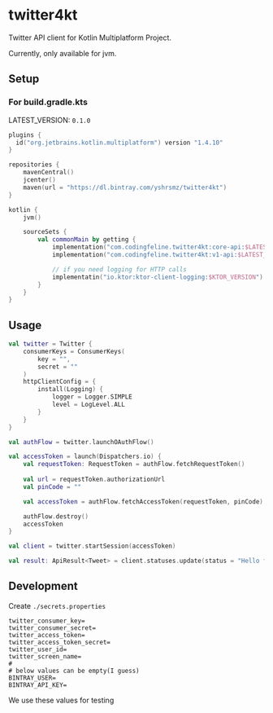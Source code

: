 twitter4kt
===

Twitter API client for Kotlin Multiplatform Project.

Currently, only available for jvm.

## Setup

### For build.gradle.kts

LATEST_VERSION: `0.1.0`

```kotlin
plugins {
  id("org.jetbrains.kotlin.multiplatform") version "1.4.10"
}

repositories {
    mavenCentral()
    jcenter()
    maven(url = "https://dl.bintray.com/yshrsmz/twitter4kt")
}

kotlin {
    jvm()

    sourceSets {
        val commonMain by getting {
            implementation("com.codingfeline.twitter4kt:core-api:$LATEST_VERSION")
            implementation("com.codingfeline.twitter4kt:v1-api:$LATEST_VERSION")

            // if you need logging for HTTP calls
            implementatin("io.ktor:ktor-client-logging:$KTOR_VERSION")
        }
    }
}
```


## Usage

```kotlin
val twitter = Twitter {
    consumerKeys = ConsumerKeys(
        key = "",
        secret = ""
    )
    httpClientConfig = {
        install(Logging) {
            logger = Logger.SIMPLE
            level = LogLevel.ALL
        }
    }
}

val authFlow = twitter.launchOAuthFlow()

val accessToken = launch(Dispatchers.io) {
    val requestToken: RequestToken = authFlow.fetchRequestToken()
 
    val url = requestToken.authorizationUrl
    val pinCode = ""

    val accessToken = authFlow.fetchAccessToken(requestToken, pinCode)

    authFlow.destroy()
    accessToken
}

val client = twitter.startSession(accessToken)

val result: ApiResult<Tweet> = client.statuses.update(status = "Hello from twitter4kt!")
```


## Development

Create `./secrets.properties`

```properties
twitter_consumer_key=
twitter_consumer_secret=
twitter_access_token=
twitter_access_token_secret=
twitter_user_id=
twitter_screen_name=
#
# below values can be empty(I guess)
BINTRAY_USER=
BINTRAY_API_KEY=
```

We use these values for testing
